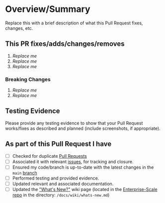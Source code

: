 # Overview/Summary

Replace this with a brief description of what this Pull Request fixes, changes, etc.

## This PR fixes/adds/changes/removes

1. *Replace me*
2. *Replace me*
3. *Replace me*

### Breaking Changes

1. *Replace me*
2. *Replace me*

## Testing Evidence

Please provide any testing evidence to show that your Pull Request works/fixes as described and planned (include screenshots, if appropriate).

## As part of this Pull Request I have

- [ ] Checked for duplicate [Pull Requests](https://github.com/Azure/terraform-azurerm-caf-enterprise-scale/pulls)
- [ ] Associated it with relevant [issues](https://github.com/Azure/terraform-azurerm-caf-enterprise-scale/issues), for tracking and closure.
- [ ] Ensured my code/branch is up-to-date with the latest changes in the `main` [branch](https://github.com/Azure/terraform-azurerm-caf-enterprise-scale/tree/main)
- [ ] Performed testing and provided evidence.
- [ ] Updated relevant and associated documentation.
- [ ] Updated the ["What's New?"](https://github.com/Azure/Enterprise-Scale/wiki/Whats-new) wiki page (located in the [Enterprise-Scale repo](https://github.com/Azure/Enterprise-Scale) in the directory: `/docs/wiki/whats-new.md`)
